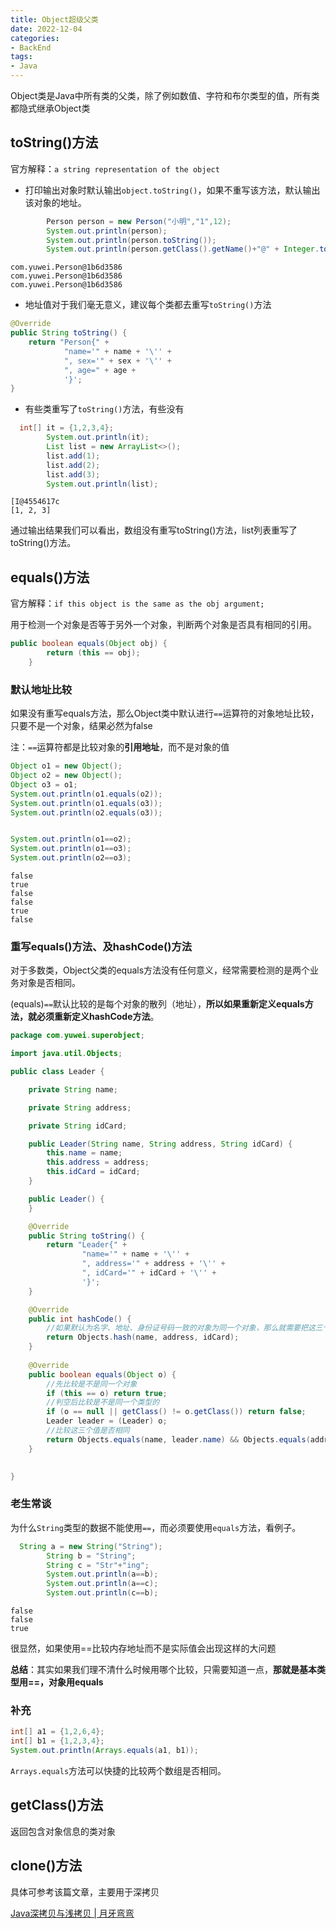 ```yaml
---
title: Object超级父类
date: 2022-12-04
categories:
- BackEnd
tags:
- Java
---
```


Object类是Java中所有类的父类，除了例如数值、字符和布尔类型的值，所有类都隐式继承Object类

## toString()方法

官方解释：`a string representation of the object`

* 打印输出对象时默认输出`object.toString()`，如果不重写该方法，默认输出该对象的地址。

```java
        Person person = new Person("小明","1",12);
        System.out.println(person);
        System.out.println(person.toString());
        System.out.println(person.getClass().getName()+"@" + Integer.toHexString(person.hashCode()));
```

```shell
com.yuwei.Person@1b6d3586
com.yuwei.Person@1b6d3586
com.yuwei.Person@1b6d3586
```

* 地址值对于我们毫无意义，建议每个类都去重写`toString()`方法

```java
@Override
public String toString() {
    return "Person{" +
            "name='" + name + '\'' +
            ", sex='" + sex + '\'' +
            ", age=" + age +
            '}';
}
```

* 有些类重写了`toString()`方法，有些没有

```java
  int[] it = {1,2,3,4};
        System.out.println(it);
        List list = new ArrayList<>();
        list.add(1);
        list.add(2);
        list.add(3);
        System.out.println(list);
```

```
[I@4554617c
[1, 2, 3]
```

通过输出结果我们可以看出，数组没有重写toString()方法，list列表重写了toString()方法。

## equals()方法

官方解释：`if this object is the same as the obj argument;`

用于检测一个对象是否等于另外一个对象，判断两个对象是否具有相同的引用。

```java
public boolean equals(Object obj) {
        return (this == obj);
    }
```

### 默认地址比较

如果没有重写equals方法，那么Object类中默认进行`==`运算符的对象地址比较，只要不是一个对象，结果必然为false

注：`==`运算符都是比较对象的**引用地址**，而不是对象的值

```java
Object o1 = new Object();
Object o2 = new Object();
Object o3 = o1;
System.out.println(o1.equals(o2));
System.out.println(o1.equals(o3));
System.out.println(o2.equals(o3));


System.out.println(o1==o2);
System.out.println(o1==o3);
System.out.println(o2==o3);
```

```shell
false
true
false
false
true
false
```

### 重写equals()方法、及hashCode()方法

对于多数类，Object父类的equals方法没有任何意义，经常需要检测的是两个业务对象是否相同。

(equals)`==`默认比较的是每个对象的散列（地址），**所以如果重新定义equals方法，就必须重新定义hashCode方法**。

```java
package com.yuwei.superobject;

import java.util.Objects;

public class Leader {

    private String name;

    private String address;

    private String idCard;

    public Leader(String name, String address, String idCard) {
        this.name = name;
        this.address = address;
        this.idCard = idCard;
    }

    public Leader() {
    }

    @Override
    public String toString() {
        return "Leader{" +
                "name='" + name + '\'' +
                ", address='" + address + '\'' +
                ", idCard='" + idCard + '\'' +
                '}';
    }

    @Override
    public int hashCode() {
        //如果默认为名字、地址、身份证号码一致的对象为同一个对象，那么就需要把这三个值进行散列值处理。如果是比较一个，那么散列一个即可
        return Objects.hash(name, address, idCard);
    }
    
    @Override
    public boolean equals(Object o) {
        //先比较是不是同一个对象
        if (this == o) return true;
        //判空后比较是不是同一个类型的
        if (o == null || getClass() != o.getClass()) return false;
        Leader leader = (Leader) o;
        //比较这三个值是否相同
        return Objects.equals(name, leader.name) && Objects.equals(address, leader.address) && Objects.equals(idCard, leader.idCard);
    }

    
}

```

### 老生常谈

为什么`String`类型的数据不能使用`==`，而必须要使用`equals`方法，看例子。

```java
  String a = new String("String");
        String b = "String";
        String c = "Str"+"ing";
        System.out.println(a==b);
        System.out.println(a==c);
        System.out.println(c==b);
```

```
false
false
true
```

很显然，如果使用==比较内存地址而不是实际值会出现这样的大问题

**总结**：其实如果我们理不清什么时候用哪个比较，只需要知道一点，**那就是基本类型用==，对象用equals**

### 补充

```java
int[] a1 = {1,2,6,4};
int[] b1 = {1,2,3,4};
System.out.println(Arrays.equals(a1, b1));
```

`Arrays.equals`方法可以快捷的比较两个数组是否相同。

## getClass()方法

返回包含对象信息的类对象

## clone()方法

具体可参考该篇文章，主要用于深拷贝

[Java深拷贝与浅拷贝 | 月牙弯弯](http://112.124.58.32/java/javacopy.html#重载构造方法实现深拷贝)



